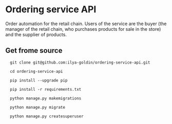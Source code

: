 # Ordering service API
Order automation for the retail chain. Users of the service are the buyer (the manager of the retail chain, who purchases products for sale in the store) and the supplier of products.

## Get frome source
```shell
  git clone git@github.com:ilya-goldin/ordering-service-api.git

  cd ordering-service-api

  pip install --upgrade pip

  pip install -r requirements.txt

  python manage.py makemigrations
 
  python manage.py migrate

  python manage.py createsuperuser 
```